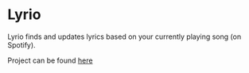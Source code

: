 # Lyrio
Lyrio finds and updates lyrics based on your currently playing song (on Spotify).

Project can be found [here](https://lyrio.herokuapp.com/)
